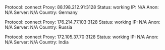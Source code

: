 Protocol: connect
Proxy: 88.198.212.91:3128
Status: working
IP: N/A
Anon: N/A
Server: N/A
Country: Germany

Protocol: connect
Proxy: 176.214.77.103:3128
Status: working
IP: N/A
Anon: N/A
Server: N/A
Country: Russia

Protocol: connect
Proxy: 172.105.37.70:3128
Status: working
IP: N/A
Anon: N/A
Server: N/A
Country: India

